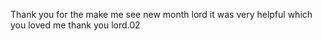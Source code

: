 Thank you for the make me see new month lord it was very helpful which you loved me thank you lord.02